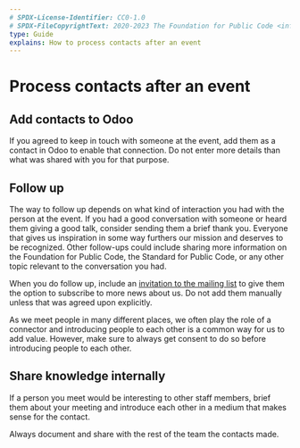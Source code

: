 ```yaml
---
# SPDX-License-Identifier: CC0-1.0
# SPDX-FileCopyrightText: 2020-2023 The Foundation for Public Code <info@publiccode.net>
type: Guide
explains: How to process contacts after an event
---
```


# Process contacts after an event

## Add contacts to Odoo

If you agreed to keep in touch with someone at the event, add them as a contact in Odoo to enable that connection.
Do not enter more details than what was shared with you for that purpose.

## Follow up

The way to follow up depends on what kind of interaction you had with the person at the event.
If you had a good conversation with someone or heard them giving a good talk, consider sending them a brief thank you.
Everyone that gives us inspiration in some way furthers our mission and deserves to be recognized.
Other follow-ups could include sharing more information on the Foundation for Public Code, the Standard for Public Code, or any other topic relevant to the conversation you had.

When you do follow up, include an [invitation to the mailing list](https://odoo.publiccode.net/survey/start/594b9243-c7e5-4bc1-8714-35137c971842) to give them the option to subscribe to more news about us.
Do not add them manually unless that was agreed upon explicitly.

As we meet people in many different places, we often play the role of a connector and introducing people to each other is a common way for us to add value.
However, make sure to always get consent to do so before introducing people to each other.

## Share knowledge internally

If a person you meet would be interesting to other staff members, brief them about your meeting and introduce each other in a medium that makes sense for the contact.

Always document and share with the rest of the team the contacts made.
